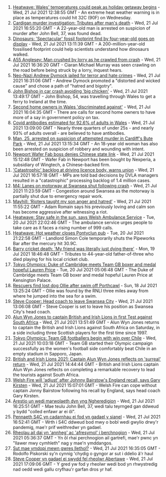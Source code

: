 1. [Heatwave: Wales' temperatures could peak as holiday getaway begins](https://www.bbc.co.uk/news/uk-wales-57892927) - Wed, 21 Jul 2021 12:38:55 GMT - An extreme heat weather warning is in place as temperatures could hit 32C (90F) on Wednesday.
2. [Cardigan murder investigation: Tributes after man's death](https://www.bbc.co.uk/news/uk-wales-57918439) - Wed, 21 Jul 2021 16:55:20 GMT - A 22-year-old man is arrested on suspicion of murder after John Bell, 37, was found dead.
3. [Dinosaurs: 'Spectacular' fossil footprint find by four-year-old goes on display](https://www.bbc.co.uk/news/uk-wales-57910510) - Wed, 21 Jul 2021 13:11:39 GMT - A 200-million-year-old fossilised footprint could help scientists understand how dinosaurs walked.
4. [A55 Anglesey: Man crushed by lorry as he crawled from crash](https://www.bbc.co.uk/news/uk-wales-57920041) - Wed, 21 Jul 2021 16:36:20 GMT - Ciaran Michael Murray was seen crawling on the road before being struck by a lorry, inquest hears.
5. [Neo-Nazi Andrew Dymock jailed for terror and hate crimes](https://www.bbc.co.uk/news/uk-england-somerset-57920928) - Wed, 21 Jul 2021 16:31:06 GMT - Andrew Dymock promoted a "distorted and wicked cause" and chose a path of "hatred and bigotry".
6. [John Bishop in car crash avoiding 'big chicken'](https://www.bbc.co.uk/news/uk-wales-57916501) - Wed, 21 Jul 2021 13:49:17 GMT - John Bishop, 54, was travelling through Wales to get a ferry to Ireland at the time.
7. [Second home owners in Wales 'discriminated against'](https://www.bbc.co.uk/news/uk-wales-57881486) - Wed, 21 Jul 2021 16:04:35 GMT - There are calls for second home owners to have more of a say in government policy on tax.
8. [Covid antibodies estimated for 92.6% of adults in Wales](https://www.bbc.co.uk/news/uk-wales-57915167) - Wed, 21 Jul 2021 13:09:00 GMT - Nearly three quarters of under 25s - and nearly 93% of adults overall - are believed to have antibodies.
9. [Man, 25, arrested on suspicion of attempted murder in Cardiff's Bute Park](https://www.bbc.co.uk/news/uk-wales-57918479) - Wed, 21 Jul 2021 13:15:34 GMT - An 18-year old woman has also been arrested on suspicion of robbery and wounding with intent.
10. [Newport Wafer Fab boss denies Chinese state link](https://www.bbc.co.uk/news/uk-wales-57920037) - Wed, 21 Jul 2021 15:12:48 GMT - Wafer Fab in Newport has been bought by Nexperia, a subsidiary of Wingtech, a Chinese-backed firm.
11. ['Catastrophic' backlog at driving licence body, warns union](https://www.bbc.co.uk/news/business-57916619) - Wed, 21 Jul 2021 16:57:18 GMT - MPs are told bad decisions by DVLA managers resulted in a "catastrophic" processing backlog of 1.4 million cases.
12. [M4: Lanes on motorway at Swansea shut following crash](https://www.bbc.co.uk/news/uk-wales-57903438) - Wed, 21 Jul 2021 11:23:59 GMT - Congestion around Swansea as the motorway is partially shut due to emergency repair work.
13. [Mayhill: ‘Rioters taught my son anger and hatred’](https://www.bbc.co.uk/news/uk-wales-57907596) - Wed, 21 Jul 2021 11:55:22 GMT - Adam Romain says his previously loving and calm son has become aggressive after witnessing a riot.
14. [Heatwave: Stay safe in the sun, says Welsh Ambulance Service](https://www.bbc.co.uk/news/uk-wales-57910591) - Tue, 20 Jul 2021 22:02:46 GMT - The ambulance service urges people to take care as it faces a rising number of 999 calls.
15. [Heatwave: Hot weather closes Pontyclun pub](https://www.bbc.co.uk/news/uk-wales-57908735) - Tue, 20 Jul 2021 21:22:58 GMT - Landlord Simon Cole temporarily shuts the Pipeworks Bar after the mercury hit 30.9C.
16. [Barry cricket death: 'My friend was literally just dying there'](https://www.bbc.co.uk/news/uk-wales-57892928) - Mon, 19 Jul 2021 18:46:48 GMT - Tributes to 44-year-old father-of-three who died playing for his local cricket club.
17. [Tokyo Olympics: Duke of Cambridge meets Team GB boxer and medal hopeful Lauren Price](https://www.bbc.co.uk/sport/av/olympics/57876234) - Tue, 20 Jul 2021 05:06:48 GMT - The Duke of Cambridge meets Team GB boxer and medal hopeful Lauren Price at Kensington Palace.
18. [Rescuers find lost dog Ollie after swim off Porthcawl](https://www.bbc.co.uk/news/uk-wales-57880619) - Sun, 18 Jul 2021 13:25:24 GMT - Ollie was found by the RNLI three miles away from where he jumped into the sea for a swim.
19. [Steve Cooper: Head coach to leave Swansea City](https://www.bbc.co.uk/sport/football/57918658) - Wed, 21 Jul 2021 13:06:08 GMT - Steve Cooper is set to leave his position as Swansea City's head coach.
20. [Alun Wyn Jones to captain British and Irish Lions in first Test against South Africa](https://www.bbc.co.uk/sport/rugby-union/57914574) - Wed, 21 Jul 2021 13:51:49 GMT - Alun Wyn Jones returns to captain the British and Irish Lions against South Africa on Saturday, in a side including three Scottish players for the first time since 1997.
21. [Tokyo Olympics: Team GB footballers begin with win over Chile](https://www.bbc.co.uk/sport/football/57905236) - Wed, 21 Jul 2021 10:03:18 GMT - Team GB started their Olympic campaign successfully as the women's football side comfortably beat Chile in an empty stadium in Sapporo, Japan.
22. [British and Irish Lions 2021: Captain Alun Wyn Jones reflects on 'surreal' return](https://www.bbc.co.uk/sport/rugby-union/57913078) - Wed, 21 Jul 2021 14:44:44 GMT - British and Irish Lions captain Alun Wyn Jones reflects on completing a remarkable recovery to lead the tourists against South Africa.
23. [Welsh Fire will 'adjust' after Johnny Bairstow's England recall, says Gary Kirsten](https://www.bbc.co.uk/sport/cricket/57919795) - Wed, 21 Jul 2021 15:07:01 GMT - Welsh Fire can cope without captain Jonny Bairstow following his recall by England, says head coach Gary Kirsten.
24. [Arestio un wedi marwolaeth dyn yng Ngheredigion](https://www.bbc.co.uk/newyddion/57914202) - Wed, 21 Jul 2021 16:25:51 GMT - Mae teulu John Bell, 37, wedi talu teyrnged gan ddweud y bydd "colled enfawr ar ei ôl".
25. [Pennaeth S4C yn cadarnhau ei fod yn gadael y sianel](https://www.bbc.co.uk/newyddion/57916085) - Wed, 21 Jul 2021 16:52:41 GMT - Wrth i S4C ddweud bod mwy o bobl wedi gwylio drwy'r pandemig, mae'r prif weithredwr yn gadael.
26. [Rheolau ail dai yn 'annheg' ac 'afresymol' i berchnogion](https://www.bbc.co.uk/newyddion/57904467) - Wed, 21 Jul 2021 05:36:37 GMT - Yn ôl rhai perchnogion ail gartrefi, mae'r pwnc yn "llawer mwy cymhleth" nag y mae'n ymddangos.
27. [Sut mae ymdopi mewn gwres llethol?](https://www.bbc.co.uk/newyddion/57916351) - Wed, 21 Jul 2021 16:35:05 GMT - Rodolfo Piskorski sy'n cynnig 'chydig o gyngor ar sut i ddelio â'r haul
28. [Steve Cooper yn gadael ei swydd fel rheolwr Abertawe](https://www.bbc.co.uk/newyddion/57916088) - Wed, 21 Jul 2021 17:09:06 GMT - Y gred yw fod y rheolwr wedi bod yn rhwystredig nad oedd wedi gallu cryfhau'r garfan dros yr haf.

